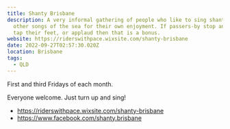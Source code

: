 ```yaml
---
title: Shanty Brisbane
description: A very informal gathering of people who like to sing shanties and
  other songs of the sea for their own enjoyment. If passers-by stop and listen,
  tap their feet, or applaud then that is a bonus.
website: https://riderswithpace.wixsite.com/shanty-brisbane
date: 2022-09-27T02:57:30.020Z
location: Brisbane
tags:
  - QLD
---
```

First and third Fridays of each month.

Everyone welcome. Just turn up and sing!

* https://riderswithpace.wixsite.com/shanty-brisbane
* https://www.facebook.com/shanty.brisbane